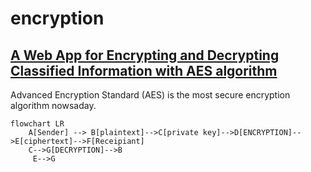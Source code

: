 # encryption
## [A Web App for Encrypting and Decrypting Classified Information with AES algorithm](https://kietpawpan.github.io/encryption)

Advanced Encryption Standard (AES) is the most secure encryption algorithm nowsaday.
```mermaid
flowchart LR
    A[Sender] --> B[plaintext]-->C[private key]-->D[ENCRYPTION]-->E[ciphertext]-->F[Receipiant]
    C-->G[DECRYPTION]-->B
     E-->G
```
